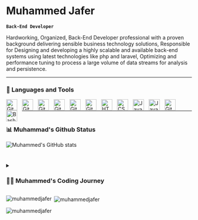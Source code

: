 # Muhammed Jafer

**`Back-End Developer`**

Hardworking, Organized, Back-End Developer professional with a proven background delivering sensible business technology solutions, Responsible for Designing and developing a highly scalable and available back-end systems using latest technologies like php and laravel, Optimizing and performance tuning to process a large volume of data streams for analysis and persistence.

---

### 🧰 Languages and Tools

<img align="left" alt="Git" width="30px" style="padding-right:10px;" src="https://cdn.jsdelivr.net/gh/devicons/devicon/icons/php/php-original.svg" />
<img align="left" alt="Git" width="30px" style="padding-right:10px;" src="https://cdn.jsdelivr.net/gh/devicons/devicon/icons/yii/yii-original-wordmark.svg" />
<img align="left" alt="Git" width="30px" style="padding-right:10px;" src="https://cdn.jsdelivr.net/gh/devicons/devicon/icons/laravel/laravel-plain.svg" />
<img align="left" alt="Git" width="30px" style="padding-right:10px;" src="https://cdn.jsdelivr.net/gh/devicons/devicon/icons/bootstrap/bootstrap-original.svg" />
<img align="left" alt="Git" width="30px" style="padding-right:10px;" src="https://cdn.jsdelivr.net/gh/devicons/devicon/icons/tailwindcss/tailwindcss-plain.svg" />
<img align="left" alt="Git" width="30px" style="padding-right:10px;" src="https://cdn.jsdelivr.net/gh/devicons/devicon/icons/git/git-original.svg" />
<img align="left" alt="HTML" width="30px" style="padding-right:10px;" src="https://cdn.jsdelivr.net/gh/devicons/devicon/icons/html5/html5-plain.svg" />
<img align="left" alt="CSS" width="30px" style="padding-right:10px;" src="https://cdn.jsdelivr.net/gh/devicons/devicon/icons/css3/css3-plain.svg" />
<img align="left" alt="JavaScript" width="30px" style="padding-right:10px;" src="https://cdn.jsdelivr.net/gh/devicons/devicon/icons/javascript/javascript-plain.svg" />
<img align="left" alt="JavaScript" width="30px" style="padding-right:10px;" src="https://cdn.jsdelivr.net/gh/devicons/devicon/icons/github/github-original-wordmark.svg" />
<img align="left" alt="Git" width="30px" style="padding-right:10px;" src="https://cdn.jsdelivr.net/gh/devicons/devicon/icons/gitlab/gitlab-original-wordmark.svg" />
<img align="left" alt="Bash" width="30px" style="padding-right:10px;" src="https://cdn.jsdelivr.net/gh/devicons/devicon/icons/bash/bash-plain.svg" />
<br />

---

#

### 📊 Muhammad's Github Status

![Muhammed's GitHub stats](https://github-readme-stats.vercel.app/api?username=muhammedjafer&show_icons=true&theme=blue-green)

<!-- ![GitHub Streak](https://streak-stats.demolab.com?user=ForrestKnight&theme=gruvbox&border_radius=4.5) -->

#

<details>
 <summary><h3>👨‍💻 Muhammed's Coding Journey</h3></summary>
   I started my coding journey as a naive computer science student with a passion to learn everything I could in this programming world - code, unix, linux, theory. And all the while, teaching myself web development with a dream to build my own app, but that soon got overshadowed by my desire to excel in php and laravel. A desire that landed me a Back-end developer job upon graduation. I am still working on my skills and get more experience in that industry to be a full-stack developer Don't wait up, because I'm coming.
</details>

<p><img align="left" src="https://github-readme-stats.vercel.app/api/top-langs?username=muhammedjafer&show_icons=true&locale=en&layout=compact" alt="muhammedjafer" /></p>

<p>&nbsp;<img align="center" src="https://github-readme-stats.vercel.app/api?username=muhammedjafer&show_icons=true&locale=en" alt="muhammedjafer" /></p>

<p><img align="center" src="https://github-readme-streak-stats.herokuapp.com/?user=muhammedjafer&" alt="muhammedjafer" /></p>

<!--
**muhammedjafer/muhammedjafer** is a ✨ _special_ ✨ repository because its `README.md` (this file) appears on your GitHub profile.

Here are some ideas to get you started:

- 🔭 I’m currently working on ...
- 🌱 I’m currently learning ...
- 👯 I’m looking to collaborate on ...
- 🤔 I’m looking for help with ...
- 💬 Ask me about ...
- 📫 How to reach me: ...
- 😄 Pronouns: ...
- ⚡ Fun fact: ...
-->
